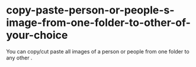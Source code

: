 # copy-paste-person-or-people-s-image-from-one-folder-to-other-of-your-choice
You can copy/cut paste all images of a person or people from one folder to any other .
